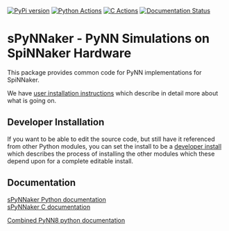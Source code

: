 [![PyPi version](https://img.shields.io/pypi/v/sPyNNaker.svg?style=flat)](https://pypi.org/project/sPyNNaker/)
[![Python Actions](https://github.com/SpiNNakerManchester/sPyNNaker/actions/workflows/python_actions.yml/badge.svg)](https://github.com/SpiNNakerManchester/sPyNNaker/actions/workflows/python_actions.yml)
[![C Actions](https://github.com/SpiNNakerManchester/sPyNNaker/actions/workflows/c_actions.yml/badge.svg)](https://github.com/SpiNNakerManchester/sPyNNaker/actions/workflows/c_actions.yml)
[![Documentation Status](https://readthedocs.org/projects/spynnaker/badge/?version=latest)](https://spynnaker.readthedocs.io/en/latest)

sPyNNaker - PyNN Simulations on SpiNNaker Hardware
==================================================
This package provides common code for PyNN implementations for SpiNNaker.

We have [user installation instructions](http://spinnakermanchester.github.io/)
which describe in detail more about what is going on.

Developer Installation
----------------------
If you want to be able to edit the source code, but still have it referenced
from other Python modules, you can set the install to be a
[developer install](http://spinnakermanchester.github.io/development/devenv.html)
which describes the process of installing the other modules which these
depend upon for a complete editable install.

Documentation
-------------
[sPyNNaker Python documentation](https://spynnaker.readthedocs.io/en/latest)
<br>
[sPyNNaker C documentation](http://spinnakermanchester.github.io/sPyNNaker/c/)

[Combined PyNN8 python documentation](http://spinnakermanchester.readthedocs.io/en/latest)

